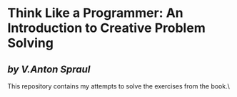 # Think Like a Programmer: An Introduction to Creative Problem Solving
## *by V.Anton Spraul*

This repository contains my attempts to solve the exercises from the book.\
